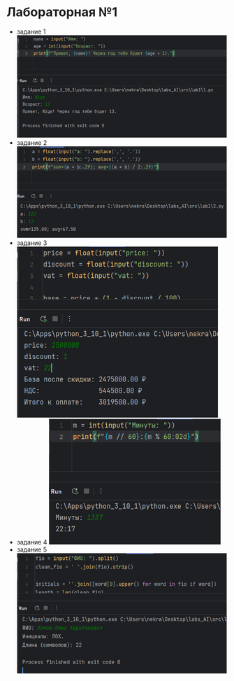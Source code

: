 # Лабораторная №1
* задание 1
![1.jpg](../../images/lab1/1.jpg "первое задание")
* задание 2
![2.jpg](../../images/lab1/2.jpg "второе задание")
* задание 3
![3.jpg](../../images/lab1/3.jpg "третье задание")
* задание 4
![4.jpg](../../images/lab1/4.jpg "четырехсотое задание")
* задание 5
![5.jpg](../../images/lab1/5.jpg "пятисотое задание")
